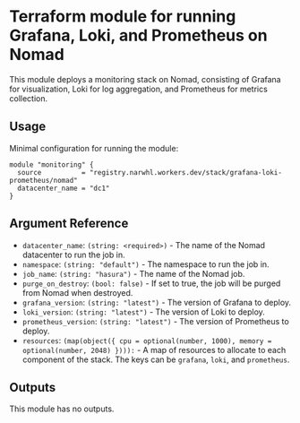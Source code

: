 # Terraform module for running Grafana, Loki, and Prometheus on Nomad

This module deploys a monitoring stack on Nomad, consisting of Grafana for visualization, Loki for log aggregation, and Prometheus for metrics collection.

## Usage

Minimal configuration for running the module:

```hcl
module "monitoring" {
  source          = "registry.narwhl.workers.dev/stack/grafana-loki-prometheus/nomad"
  datacenter_name = "dc1"
}
```

## Argument Reference

- `datacenter_name`: `(string: <required>)` - The name of the Nomad datacenter to run the job in.
- `namespace`: `(string: "default")` - The namespace to run the job in.
- `job_name`: `(string: "hasura")` - The name of the Nomad job.
- `purge_on_destroy`: `(bool: false)` - If set to true, the job will be purged from Nomad when destroyed.
- `grafana_version`: `(string: "latest")` - The version of Grafana to deploy.
- `loki_version`: `(string: "latest")` - The version of Loki to deploy.
- `prometheus_version`: `(string: "latest")` - The version of Prometheus to deploy.
- `resources`: `(map(object({ cpu = optional(number, 1000), memory = optional(number, 2048) }))):` - A map of resources to allocate to each component of the stack. The keys can be `grafana`, `loki`, and `prometheus`.

## Outputs

This module has no outputs.
